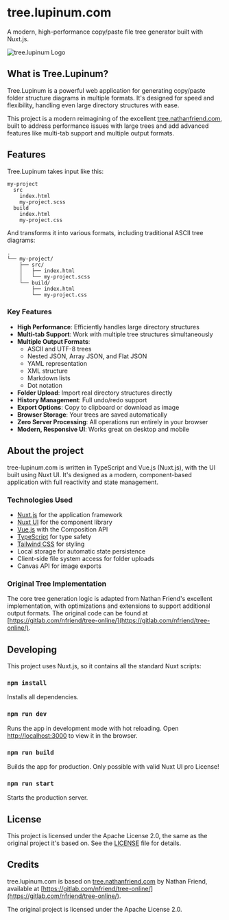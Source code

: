 # tree.lupinum.com
A modern, high-performance copy/paste file tree generator built with Nuxt.js.

![tree.lupinum Logo](public/tree-logo.png)

## What is Tree.Lupinum?

Tree.Lupinum is a powerful web application for generating copy/paste folder structure diagrams in multiple formats. It's designed for speed and flexibility, handling even large directory structures with ease.

This project is a modern reimagining of the excellent [tree.nathanfriend.com](https://tree.nathanfriend.com), built to address performance issues with large trees and add advanced features like multi-tab support and multiple output formats.

## Features

Tree.Lupinum takes input like this:

```
my-project
  src
    index.html
    my-project.scss
  build
    index.html
    my-project.css
```

And transforms it into various formats, including traditional ASCII tree diagrams:

```
.
└── my-project/
    ├── src/
    │   ├── index.html
    │   └── my-project.scss
    └── build/
        ├── index.html
        └── my-project.css
```

### Key Features

- **High Performance**: Efficiently handles large directory structures
- **Multi-tab Support**: Work with multiple tree structures simultaneously
- **Multiple Output Formats**:
  - ASCII and UTF-8 trees
  - Nested JSON, Array JSON, and Flat JSON
  - YAML representation
  - XML structure
  - Markdown lists
  - Dot notation
- **Folder Upload**: Import real directory structures directly
- **History Management**: Full undo/redo support
- **Export Options**: Copy to clipboard or download as image
- **Browser Storage**: Your trees are saved automatically
- **Zero Server Processing**: All operations run entirely in your browser
- **Modern, Responsive UI**: Works great on desktop and mobile


## About the project

tree-lupinum.com is written in TypeScript and Vue.js (Nuxt.js), with the UI built using Nuxt UI. It's designed as a modern, component-based application with full reactivity and state management.

### Technologies Used

- [Nuxt.js](https://nuxt.com/) for the application framework
- [Nuxt UI](https://ui.nuxt.com/) for the component library
- [Vue.js](https://vuejs.org/) with the Composition API
- [TypeScript](https://www.typescriptlang.org/) for type safety
- [Tailwind CSS](https://tailwindcss.com/) for styling
- Local storage for automatic state persistence
- Client-side file system access for folder uploads
- Canvas API for image exports

### Original Tree Implementation

The core tree generation logic is adapted from Nathan Friend's excellent implementation, with optimizations and extensions to support additional output formats. The original code can be found at [https://gitlab.com/nfriend/tree-online/](https://gitlab.com/nfriend/tree-online/).

## Developing

This project uses Nuxt.js, so it contains all the standard Nuxt scripts:

### `npm install`

Installs all dependencies.

### `npm run dev`

Runs the app in development mode with hot reloading.
Open [http://localhost:3000](http://localhost:3000) to view it in the browser.

### `npm run build`

Builds the app for production. Only possible with valid Nuxt UI pro License!

### `npm run start`

Starts the production server.

## License

This project is licensed under the Apache License 2.0, the same as the original project it's based on. See the [LICENSE](LICENSE) file for details.

## Credits

tree.lupinum.com is based on [tree.nathanfriend.com](https://tree.nathanfriend.com) by Nathan Friend, available at [https://gitlab.com/nfriend/tree-online/](https://gitlab.com/nfriend/tree-online/).

The original project is licensed under the Apache License 2.0.